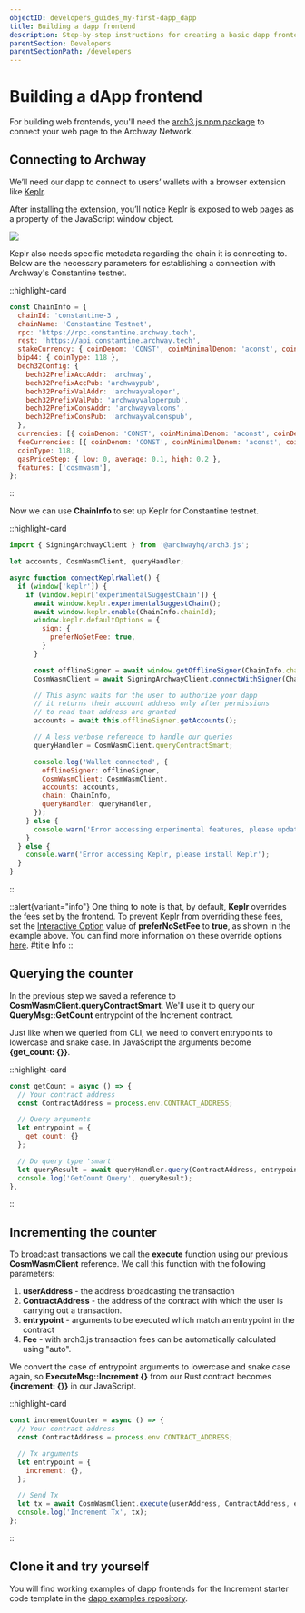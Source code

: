 ```yaml
---
objectID: developers_guides_my-first-dapp_dapp
title: Building a dapp frontend
description: Step-by-step instructions for creating a basic dapp frontend
parentSection: Developers
parentSectionPath: /developers
---
```


# Building a dApp frontend

For building web frontends, you'll need the <a href="https://www.npmjs.com/package/@archwayhq/arch3.js" target="_blank" >arch3.js npm package</a> to connect your web page to the Archway Network.

## Connecting to Archway

We’ll need our dapp to connect to users’ wallets with a browser extension like <a href="https://chrome.google.com/webstore/detail/keplr/dmkamcknogkgcdfhhbddcghachkejeap" target="_blank" >Keplr</a>.

After installing the extension, you’ll notice Keplr is exposed to web pages as a property of the JavaScript window object.

![](/images/docs/keplr11.png)

Keplr also needs specific metadata regarding the chain it is connecting to. Below are the necessary parameters for establishing a connection with Archway's Constantine testnet.

::highlight-card

```js
const ChainInfo = {
  chainId: 'constantine-3',
  chainName: 'Constantine Testnet',
  rpc: 'https://rpc.constantine.archway.tech',
  rest: 'https://api.constantine.archway.tech',
  stakeCurrency: { coinDenom: 'CONST', coinMinimalDenom: 'aconst', coinDecimals: 18 },
  bip44: { coinType: 118 },
  bech32Config: {
    bech32PrefixAccAddr: 'archway',
    bech32PrefixAccPub: 'archwaypub',
    bech32PrefixValAddr: 'archwayvaloper',
    bech32PrefixValPub: 'archwayvaloperpub',
    bech32PrefixConsAddr: 'archwayvalcons',
    bech32PrefixConsPub: 'archwayvalconspub',
  },
  currencies: [{ coinDenom: 'CONST', coinMinimalDenom: 'aconst', coinDecimals: 18 }],
  feeCurrencies: [{ coinDenom: 'CONST', coinMinimalDenom: 'aconst', coinDecimals: 18 }],
  coinType: 118,
  gasPriceStep: { low: 0, average: 0.1, high: 0.2 },
  features: ['cosmwasm'],
};
```

::

Now we can use **ChainInfo** to set up Keplr for Constantine testnet.

::highlight-card

```js
import { SigningArchwayClient } from '@archwayhq/arch3.js';

let accounts, CosmWasmClient, queryHandler;

async function connectKeplrWallet() {
  if (window['keplr']) {
    if (window.keplr['experimentalSuggestChain']) {
      await window.keplr.experimentalSuggestChain();
      await window.keplr.enable(ChainInfo.chainId);
      window.keplr.defaultOptions = {
        sign: {
          preferNoSetFee: true,
        }
      }

      const offlineSigner = await window.getOfflineSigner(ChainInfo.chainId);
      CosmWasmClient = await SigningArchwayClient.connectWithSigner(ChainInfo.rpc, offlineSigner);

      // This async waits for the user to authorize your dapp
      // it returns their account address only after permissions
      // to read that address are granted
      accounts = await this.offlineSigner.getAccounts();

      // A less verbose reference to handle our queries
      queryHandler = CosmWasmClient.queryContractSmart;

      console.log('Wallet connected', {
        offlineSigner: offlineSigner,
        CosmWasmClient: CosmWasmClient,
        accounts: accounts,
        chain: ChainInfo,
        queryHandler: queryHandler,
      });
    } else {
      console.warn('Error accessing experimental features, please update Keplr');
    }
  } else {
    console.warn('Error accessing Keplr, please install Keplr');
  }
}
```

::

::alert{variant="info"}
One thing to note is that, by default, <b>Keplr</b> overrides the fees set by the frontend. To prevent Keplr from overriding these fees, set the <a href="https://docs.keplr.app/api/#interaction-options" target="_blank">Interactive Option</a> value of <b>preferNoSetFee</b> to <b>true</b>, as shown in the example above. You can find more information on these override options [here](/developers/developer-tools/arch3js/introduction#keplr-fee-overrides).
#title
Info
::

## Querying the counter

In the previous step we saved a reference to **CosmWasmClient.queryContractSmart**. We'll use it to query our **QueryMsg::GetCount** entrypoint of the Increment contract.

Just like when we queried from CLI, we need to convert entrypoints to lowercase and snake case. In JavaScript the arguments become **{get_count: {}}**.

::highlight-card

```js
const getCount = async () => {
  // Your contract address
  const ContractAddress = process.env.CONTRACT_ADDRESS;

  // Query arguments
  let entrypoint = {
    get_count: {}
  };

  // Do query type 'smart'
  let queryResult = await queryHandler.query(ContractAddress, entrypoint);
  console.log('GetCount Query', queryResult);
},
```

::

## Incrementing the counter

To broadcast transactions we call the **execute** function using our previous **CosmWasmClient** reference. We call this function with the following parameters:

1. **userAddress** - the address broadcasting the transaction
2. **ContractAddress** - the address of the contract with which the user is carrying out a transaction.
3. **entrypoint** - arguments to be executed which match an entrypoint in the contract
4. **Fee** - with arch3.js transaction fees can be automatically calculated using "auto".

We convert the case of entrypoint arguments to lowercase and snake case again, so **ExecuteMsg::Increment {}** from our Rust contract becomes **{increment: {}}** in our JavaScript.

::highlight-card

```js
const incrementCounter = async () => {
  // Your contract address
  const ContractAddress = process.env.CONTRACT_ADDRESS;

  // Tx arguments
  let entrypoint = {
    increment: {},
  };

  // Send Tx
  let tx = await CosmWasmClient.execute(userAddress, ContractAddress, entrypoint, 'auto');
  console.log('Increment Tx', tx);
};
```

::

## Clone it and try yourself

You will find working examples of dapp frontends for the Increment starter code template in the <a href="https://github.com/archway-network/dapp-examples/tree/main/vuejs/increment" target="_blank">dapp examples repository</a>.

